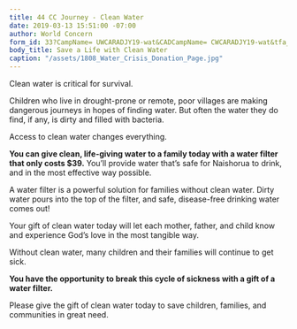 ```yaml
---
title: 44 CC Journey - Clean Water
date: 2019-03-13 15:51:00 -07:00
author: World Concern
form_id: 33?CampName= UWCARADJY19-wat&CADCampName= CWCARADJY19-wat&tfa_1202=Filter
body_title: Save a Life with Clean Water
caption: "/assets/1808_Water_Crisis_Donation_Page.jpg"
---
```


Clean water is critical for survival. 

Children who live in drought-prone or remote, poor villages are making dangerous journeys in hopes of finding water. But often the water they do find, if any, is dirty and filled with bacteria. 

Access to clean water changes everything.

**You can give clean, life-giving water to a family today with a water filter that only costs $39.** You’ll provide water that’s safe for Naishorua to drink, and in the most effective way possible. 

A water filter is a powerful solution for families without clean water. Dirty water pours into the top of the filter, and safe, disease-free drinking water comes out!

Your gift of clean water today will let each mother, father, and child know and experience God’s love in the most tangible way. 

Without clean water, many children and their families will continue to get sick.  

**You have the opportunity to break this cycle of sickness with a gift of a water filter.** 

Please give the gift of clean water today to save children, families, and communities in great need.
